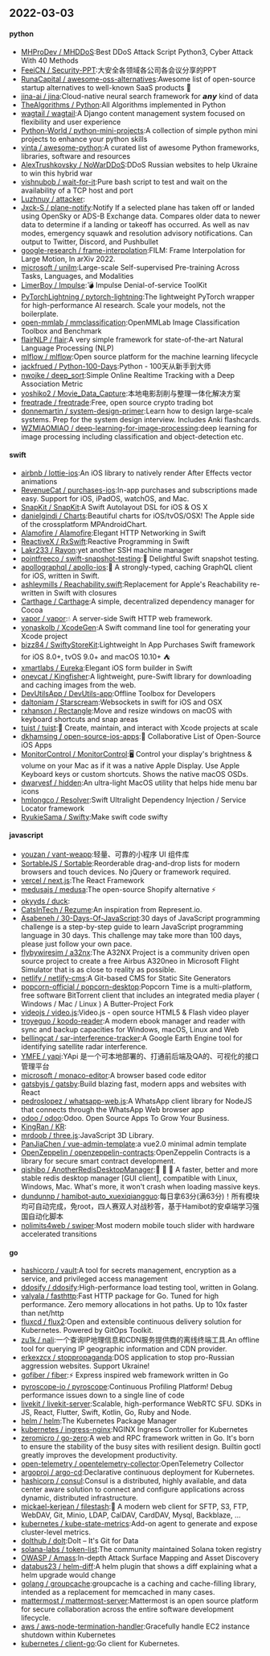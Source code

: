 ## 2022-03-03

#### python
* [MHProDev / MHDDoS](https://github.com/MHProDev/MHDDoS):Best DDoS Attack Script Python3, Cyber Attack With 40 Methods
* [FeeiCN / Security-PPT](https://github.com/FeeiCN/Security-PPT):大安全各领域各公司各会议分享的PPT
* [RunaCapital / awesome-oss-alternatives](https://github.com/RunaCapital/awesome-oss-alternatives):Awesome list of open-source startup alternatives to well-known SaaS products 🚀
* [jina-ai / jina](https://github.com/jina-ai/jina):Cloud-native neural search framework for 𝙖𝙣𝙮 kind of data
* [TheAlgorithms / Python](https://github.com/TheAlgorithms/Python):All Algorithms implemented in Python
* [wagtail / wagtail](https://github.com/wagtail/wagtail):A Django content management system focused on flexibility and user experience
* [Python-World / python-mini-projects](https://github.com/Python-World/python-mini-projects):A collection of simple python mini projects to enhance your python skills
* [vinta / awesome-python](https://github.com/vinta/awesome-python):A curated list of awesome Python frameworks, libraries, software and resources
* [AlexTrushkovsky / NoWarDDoS](https://github.com/AlexTrushkovsky/NoWarDDoS):DDoS Russian websites to help Ukraine to win this hybrid war
* [vishnubob / wait-for-it](https://github.com/vishnubob/wait-for-it):Pure bash script to test and wait on the availability of a TCP host and port
* [Luzhnuy / attacker](https://github.com/Luzhnuy/attacker):
* [Jxck-S / plane-notify](https://github.com/Jxck-S/plane-notify):Notify If a selected plane has taken off or landed using OpenSky or ADS-B Exchange data. Compares older data to newer data to determine if a landing or takeoff has occurred. As well as nav modes, emergency squawk and resolution advisory notifications. Can output to Twitter, Discord, and Pushbullet
* [google-research / frame-interpolation](https://github.com/google-research/frame-interpolation):FILM: Frame Interpolation for Large Motion, In arXiv 2022.
* [microsoft / unilm](https://github.com/microsoft/unilm):Large-scale Self-supervised Pre-training Across Tasks, Languages, and Modalities
* [LimerBoy / Impulse](https://github.com/LimerBoy/Impulse):💣 Impulse Denial-of-service ToolKit
* [PyTorchLightning / pytorch-lightning](https://github.com/PyTorchLightning/pytorch-lightning):The lightweight PyTorch wrapper for high-performance AI research. Scale your models, not the boilerplate.
* [open-mmlab / mmclassification](https://github.com/open-mmlab/mmclassification):OpenMMLab Image Classification Toolbox and Benchmark
* [flairNLP / flair](https://github.com/flairNLP/flair):A very simple framework for state-of-the-art Natural Language Processing (NLP)
* [mlflow / mlflow](https://github.com/mlflow/mlflow):Open source platform for the machine learning lifecycle
* [jackfrued / Python-100-Days](https://github.com/jackfrued/Python-100-Days):Python - 100天从新手到大师
* [nwojke / deep_sort](https://github.com/nwojke/deep_sort):Simple Online Realtime Tracking with a Deep Association Metric
* [yoshiko2 / Movie_Data_Capture](https://github.com/yoshiko2/Movie_Data_Capture):本地电影刮削与整理一体化解决方案
* [freqtrade / freqtrade](https://github.com/freqtrade/freqtrade):Free, open source crypto trading bot
* [donnemartin / system-design-primer](https://github.com/donnemartin/system-design-primer):Learn how to design large-scale systems. Prep for the system design interview. Includes Anki flashcards.
* [WZMIAOMIAO / deep-learning-for-image-processing](https://github.com/WZMIAOMIAO/deep-learning-for-image-processing):deep learning for image processing including classification and object-detection etc.

#### swift
* [airbnb / lottie-ios](https://github.com/airbnb/lottie-ios):An iOS library to natively render After Effects vector animations
* [RevenueCat / purchases-ios](https://github.com/RevenueCat/purchases-ios):In-app purchases and subscriptions made easy. Support for iOS, iPadOS, watchOS, and Mac.
* [SnapKit / SnapKit](https://github.com/SnapKit/SnapKit):A Swift Autolayout DSL for iOS & OS X
* [danielgindi / Charts](https://github.com/danielgindi/Charts):Beautiful charts for iOS/tvOS/OSX! The Apple side of the crossplatform MPAndroidChart.
* [Alamofire / Alamofire](https://github.com/Alamofire/Alamofire):Elegant HTTP Networking in Swift
* [ReactiveX / RxSwift](https://github.com/ReactiveX/RxSwift):Reactive Programming in Swift
* [Lakr233 / Rayon](https://github.com/Lakr233/Rayon):yet another SSH machine manager
* [pointfreeco / swift-snapshot-testing](https://github.com/pointfreeco/swift-snapshot-testing):📸 Delightful Swift snapshot testing.
* [apollographql / apollo-ios](https://github.com/apollographql/apollo-ios):📱 A strongly-typed, caching GraphQL client for iOS, written in Swift.
* [ashleymills / Reachability.swift](https://github.com/ashleymills/Reachability.swift):Replacement for Apple's Reachability re-written in Swift with closures
* [Carthage / Carthage](https://github.com/Carthage/Carthage):A simple, decentralized dependency manager for Cocoa
* [vapor / vapor](https://github.com/vapor/vapor):💧 A server-side Swift HTTP web framework.
* [yonaskolb / XcodeGen](https://github.com/yonaskolb/XcodeGen):A Swift command line tool for generating your Xcode project
* [bizz84 / SwiftyStoreKit](https://github.com/bizz84/SwiftyStoreKit):Lightweight In App Purchases Swift framework for iOS 8.0+, tvOS 9.0+ and macOS 10.10+ ⛺
* [xmartlabs / Eureka](https://github.com/xmartlabs/Eureka):Elegant iOS form builder in Swift
* [onevcat / Kingfisher](https://github.com/onevcat/Kingfisher):A lightweight, pure-Swift library for downloading and caching images from the web.
* [DevUtilsApp / DevUtils-app](https://github.com/DevUtilsApp/DevUtils-app):Offline Toolbox for Developers
* [daltoniam / Starscream](https://github.com/daltoniam/Starscream):Websockets in swift for iOS and OSX
* [rxhanson / Rectangle](https://github.com/rxhanson/Rectangle):Move and resize windows on macOS with keyboard shortcuts and snap areas
* [tuist / tuist](https://github.com/tuist/tuist):🚀 Create, maintain, and interact with Xcode projects at scale
* [dkhamsing / open-source-ios-apps](https://github.com/dkhamsing/open-source-ios-apps):📱 Collaborative List of Open-Source iOS Apps
* [MonitorControl / MonitorControl](https://github.com/MonitorControl/MonitorControl):🖥 Control your display's brightness & volume on your Mac as if it was a native Apple Display. Use Apple Keyboard keys or custom shortcuts. Shows the native macOS OSDs.
* [dwarvesf / hidden](https://github.com/dwarvesf/hidden):An ultra-light MacOS utility that helps hide menu bar icons
* [hmlongco / Resolver](https://github.com/hmlongco/Resolver):Swift Ultralight Dependency Injection / Service Locator framework
* [RyukieSama / Swifty](https://github.com/RyukieSama/Swifty):Make swift code swifty

#### javascript
* [youzan / vant-weapp](https://github.com/youzan/vant-weapp):轻量、可靠的小程序 UI 组件库
* [SortableJS / Sortable](https://github.com/SortableJS/Sortable):Reorderable drag-and-drop lists for modern browsers and touch devices. No jQuery or framework required.
* [vercel / next.js](https://github.com/vercel/next.js):The React Framework
* [medusajs / medusa](https://github.com/medusajs/medusa):The open-source Shopify alternative ⚡️
* [okyyds / duck](https://github.com/okyyds/duck):
* [CatsInTech / Rezume](https://github.com/CatsInTech/Rezume):An inspiration from Represent.io.
* [Asabeneh / 30-Days-Of-JavaScript](https://github.com/Asabeneh/30-Days-Of-JavaScript):30 days of JavaScript programming challenge is a step-by-step guide to learn JavaScript programming language in 30 days. This challenge may take more than 100 days, please just follow your own pace.
* [flybywiresim / a32nx](https://github.com/flybywiresim/a32nx):The A32NX Project is a community driven open source project to create a free Airbus A320neo in Microsoft Flight Simulator that is as close to reality as possible.
* [netlify / netlify-cms](https://github.com/netlify/netlify-cms):A Git-based CMS for Static Site Generators
* [popcorn-official / popcorn-desktop](https://github.com/popcorn-official/popcorn-desktop):Popcorn Time is a multi-platform, free software BitTorrent client that includes an integrated media player ( Windows / Mac / Linux ) A Butter-Project Fork
* [videojs / video.js](https://github.com/videojs/video.js):Video.js - open source HTML5 & Flash video player
* [troyeguo / koodo-reader](https://github.com/troyeguo/koodo-reader):A modern ebook manager and reader with sync and backup capacities for Windows, macOS, Linux and Web
* [bellingcat / sar-interference-tracker](https://github.com/bellingcat/sar-interference-tracker):A Google Earth Engine tool for identifying satellite radar interference.
* [YMFE / yapi](https://github.com/YMFE/yapi):YApi 是一个可本地部署的、打通前后端及QA的、可视化的接口管理平台
* [microsoft / monaco-editor](https://github.com/microsoft/monaco-editor):A browser based code editor
* [gatsbyjs / gatsby](https://github.com/gatsbyjs/gatsby):Build blazing fast, modern apps and websites with React
* [pedroslopez / whatsapp-web.js](https://github.com/pedroslopez/whatsapp-web.js):A WhatsApp client library for NodeJS that connects through the WhatsApp Web browser app
* [odoo / odoo](https://github.com/odoo/odoo):Odoo. Open Source Apps To Grow Your Business.
* [KingRan / KR](https://github.com/KingRan/KR):
* [mrdoob / three.js](https://github.com/mrdoob/three.js):JavaScript 3D Library.
* [PanJiaChen / vue-admin-template](https://github.com/PanJiaChen/vue-admin-template):a vue2.0 minimal admin template
* [OpenZeppelin / openzeppelin-contracts](https://github.com/OpenZeppelin/openzeppelin-contracts):OpenZeppelin Contracts is a library for secure smart contract development.
* [qishibo / AnotherRedisDesktopManager](https://github.com/qishibo/AnotherRedisDesktopManager):🚀 🚀 🚀 A faster, better and more stable redis desktop manager [GUI client], compatible with Linux, Windows, Mac. What's more, it won't crash when loading massive keys.
* [dundunnp / hamibot-auto_xuexiqiangguo](https://github.com/dundunnp/hamibot-auto_xuexiqiangguo):每日拿63分(满63分)！所有模块均可自动完成，免root，四人赛双人对战秒答，基于Hamibot的安卓端学习强国自动化脚本
* [nolimits4web / swiper](https://github.com/nolimits4web/swiper):Most modern mobile touch slider with hardware accelerated transitions

#### go
* [hashicorp / vault](https://github.com/hashicorp/vault):A tool for secrets management, encryption as a service, and privileged access management
* [ddosify / ddosify](https://github.com/ddosify/ddosify):High-performance load testing tool, written in Golang.
* [valyala / fasthttp](https://github.com/valyala/fasthttp):Fast HTTP package for Go. Tuned for high performance. Zero memory allocations in hot paths. Up to 10x faster than net/http
* [fluxcd / flux2](https://github.com/fluxcd/flux2):Open and extensible continuous delivery solution for Kubernetes. Powered by GitOps Toolkit.
* [zu1k / nali](https://github.com/zu1k/nali):一个查询IP地理信息和CDN服务提供商的离线终端工具.An offline tool for querying IP geographic information and CDN provider.
* [erkexzcx / stoppropaganda](https://github.com/erkexzcx/stoppropaganda):DOS application to stop pro-Russian aggression websites. Support Ukraine!
* [gofiber / fiber](https://github.com/gofiber/fiber):⚡️ Express inspired web framework written in Go
* [pyroscope-io / pyroscope](https://github.com/pyroscope-io/pyroscope):Continuous Profiling Platform! Debug performance issues down to a single line of code
* [livekit / livekit-server](https://github.com/livekit/livekit-server):Scalable, high-performance WebRTC SFU. SDKs in JS, React, Flutter, Swift, Kotlin, Go, Ruby and Node.
* [helm / helm](https://github.com/helm/helm):The Kubernetes Package Manager
* [kubernetes / ingress-nginx](https://github.com/kubernetes/ingress-nginx):NGINX Ingress Controller for Kubernetes
* [zeromicro / go-zero](https://github.com/zeromicro/go-zero):A web and RPC framework written in Go. It's born to ensure the stability of the busy sites with resilient design. Builtin goctl greatly improves the development productivity.
* [open-telemetry / opentelemetry-collector](https://github.com/open-telemetry/opentelemetry-collector):OpenTelemetry Collector
* [argoproj / argo-cd](https://github.com/argoproj/argo-cd):Declarative continuous deployment for Kubernetes.
* [hashicorp / consul](https://github.com/hashicorp/consul):Consul is a distributed, highly available, and data center aware solution to connect and configure applications across dynamic, distributed infrastructure.
* [mickael-kerjean / filestash](https://github.com/mickael-kerjean/filestash):🦄 A modern web client for SFTP, S3, FTP, WebDAV, Git, Minio, LDAP, CalDAV, CardDAV, Mysql, Backblaze, ...
* [kubernetes / kube-state-metrics](https://github.com/kubernetes/kube-state-metrics):Add-on agent to generate and expose cluster-level metrics.
* [dolthub / dolt](https://github.com/dolthub/dolt):Dolt – It's Git for Data
* [solana-labs / token-list](https://github.com/solana-labs/token-list):The community maintained Solana token registry
* [OWASP / Amass](https://github.com/OWASP/Amass):In-depth Attack Surface Mapping and Asset Discovery
* [databus23 / helm-diff](https://github.com/databus23/helm-diff):A helm plugin that shows a diff explaining what a helm upgrade would change
* [golang / groupcache](https://github.com/golang/groupcache):groupcache is a caching and cache-filling library, intended as a replacement for memcached in many cases.
* [mattermost / mattermost-server](https://github.com/mattermost/mattermost-server):Mattermost is an open source platform for secure collaboration across the entire software development lifecycle.
* [aws / aws-node-termination-handler](https://github.com/aws/aws-node-termination-handler):Gracefully handle EC2 instance shutdown within Kubernetes
* [kubernetes / client-go](https://github.com/kubernetes/client-go):Go client for Kubernetes.
